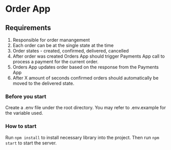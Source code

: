 # Order App
## Requirements
1. Responsible for order manangement
2. Each order can be at the single state at the time
3. Order states - created, confirmed, delivered, cancelled
4. After order was created Orders App should trigger Payments App call to process a payment for the current order.
5. Orders App updates order based on the response from the Payments App
6. After X amount of seconds confirmed orders should automatically be moved to the delivered state.
### Before you start
Create a .env file under the root directory. You may refer to .env.example for the variable used.
### How to start
Run `npm install` to install necessary library into the project. 
Then run `npm start` to start the server.
